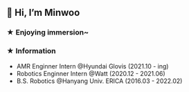 ## 👋 Hi, I’m Minwoo
### ★ Enjoying immersion~
### ★ Information
- AMR Enginner Intern @Hyundai Glovis (2021.10 - ing)
- Robotics Enginner Intern @Watt (2020.12 - 2021.06)
- B.S. Robotics @Hanyang Univ. ERICA (2016.03 - 2022.02)


